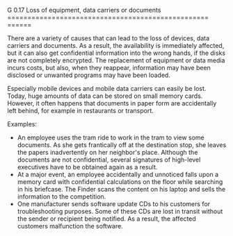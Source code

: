 G 0.17 Loss of equipment, data carriers or documents
================================================== ======

There are a variety of causes that can lead to the loss of devices, data carriers and documents. As a result, the availability is immediately affected, but it can also get confidential information into the wrong hands, if the disks are not completely encrypted. The replacement of equipment or data media incurs costs, but also, when they reappear, information may have been disclosed or unwanted programs may have been loaded.

Especially mobile devices and mobile data carriers can easily be lost. Today, huge amounts of data can be stored on small memory cards. However, it often happens that documents in paper form are accidentally left behind, for example in restaurants or transport.

Examples:

* An employee uses the tram ride to work in the tram to view some documents. As she gets frantically off at the destination stop, she leaves the papers inadvertently on her neighbor's place. Although the documents are not confidential, several signatures of high-level executives have to be obtained again as a result.
* At a major event, an employee accidentally and unnoticed falls upon a memory card with confidential calculations on the floor while searching in his briefcase. The Finder scans the content on his laptop and sells the information to the competition.
* One manufacturer sends software update CDs to his customers for troubleshooting purposes. Some of these CDs are lost in transit without the sender or recipient being notified. As a result, the affected customers malfunction the software.
